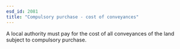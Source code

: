 ```yaml
---
esd_id: 2081
title: "Compulsory purchase - cost of conveyances"
---
```


A local authority must pay for the cost of all conveyances of the land subject to compulsory purchase.


